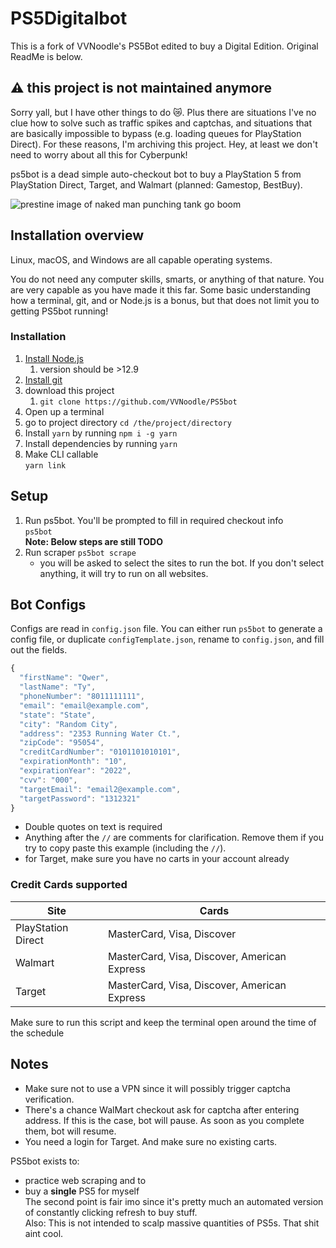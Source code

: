 # PS5Digitalbot

This is a fork of VVNoodle's PS5Bot edited to buy a Digital Edition.
Original ReadMe is below.

## ⚠️ this project is not maintained anymore

Sorry yall, but I have other things to do 😿. Plus there are situations I've no clue how to solve such as traffic spikes and captchas, and situations that are basically impossible to bypass (e.g. loading queues for PlayStation Direct). For these reasons, I'm archiving this project. Hey, at least we don't need to worry about all this for Cyberpunk!

ps5bot is a dead simple auto-checkout bot to buy a PlayStation 5 from PlayStation Direct, Target, and Walmart (planned: Gamestop, BestBuy).

![prestine image of naked man punching tank go boom](https://media.giphy.com/media/ECpTuaJw4kRq0/giphy.gif)

## Installation overview

Linux, macOS, and Windows are all capable operating systems.

You do not need any computer skills, smarts, or anything of that nature. You are very capable as you have made it this far. Some basic understanding how a terminal, git, and or Node.js is a bonus, but that does not limit you to getting PS5bot running!

### Installation

 1. [Install Node.js](https://nodejs.org/en/)
    1. version should be >12.9
 2. [Install git](https://git-scm.com/)
 3. download this project
    1. `git clone https://github.com/VVNoodle/PS5bot`
 4. Open up a terminal
 5. go to project directory `cd /the/project/directory`
 6. Install `yarn` by running `npm i -g yarn`
 7. Install dependencies by running `yarn`
 8. Make CLI callable  
    `yarn link`  

## Setup

 1. Run ps5bot. You'll be prompted to fill in required checkout info  
    `ps5bot`  
    **Note: Below steps are still TODO**  
 2. Run scraper
    `ps5bot scrape`
    - you will be asked to select the sites to run the bot. If you don't select anything, it will try to run on all websites.

## Bot Configs

Configs are read in `config.json` file. You can either run `ps5bot` to generate a config file, or duplicate `configTemplate.json`, rename to `config.json`, and fill out the fields.

```js
{
  "firstName": "Qwer",
  "lastName": "Ty",
  "phoneNumber": "8011111111",
  "email": "email@example.com",
  "state": "State",
  "city": "Random City",
  "address": "2353 Running Water Ct.",
  "zipCode": "95054",
  "creditCardNumber": "0101101010101",
  "expirationMonth": "10",
  "expirationYear": "2022",
  "cvv": "000",
  "targetEmail": "email2@example.com",
  "targetPassword": "1312321"
}
```

- Double quotes on text is required
- Anything after the `//` are comments for clarification. Remove them if you try to copy paste this example (including the `//`).
- for Target, make sure you have no carts in your account already

### Credit Cards supported

| Site               | Cards                                        |
|--------------------|----------------------------------------------|
| PlayStation Direct | MasterCard, Visa, Discover                   |
| Walmart            | MasterCard, Visa, Discover, American Express |
| Target             | MasterCard, Visa, Discover, American Express |

Make sure to run this script and keep the terminal open around the time of the schedule

## Notes

- Make sure not to use a VPN since it will possibly trigger captcha verification.
- There's a chance WalMart checkout ask for captcha after entering address. If this is the case, bot will pause. As soon as you complete them, bot will resume.
- You need a login for Target. And make sure no existing carts.

PS5bot exists to:

- practice web scraping and to
- buy a **single** PS5 for myself  
The second point is fair imo since it's pretty much an automated version of constantly clicking refresh to buy stuff.  
Also: This is not intended to scalp massive quantities of PS5s. That shit aint cool.
